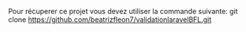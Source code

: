 Pour récuperer ce projet vous devez utiliser la commande suivante:
git clone https://github.com/beatrizfleon7/validationlaravelBFL.git

